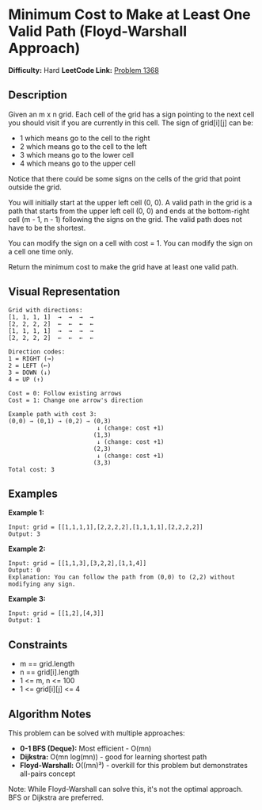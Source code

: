 # Minimum Cost to Make at Least One Valid Path (Floyd-Warshall Approach)

**Difficulty:** Hard
**LeetCode Link:** [Problem 1368](https://leetcode.com/problems/minimum-cost-to-make-at-least-one-valid-path-in-a-grid/)

## Description
Given an m x n grid. Each cell of the grid has a sign pointing to the next cell you should visit if you are currently in this cell. The sign of grid[i][j] can be:
- 1 which means go to the cell to the right
- 2 which means go to the cell to the left
- 3 which means go to the lower cell
- 4 which means go to the upper cell

Notice that there could be some signs on the cells of the grid that point outside the grid.

You will initially start at the upper left cell (0, 0). A valid path in the grid is a path that starts from the upper left cell (0, 0) and ends at the bottom-right cell (m - 1, n - 1) following the signs on the grid. The valid path does not have to be the shortest.

You can modify the sign on a cell with cost = 1. You can modify the sign on a cell one time only.

Return the minimum cost to make the grid have at least one valid path.

## Visual Representation

```
Grid with directions:
[1, 1, 1, 1]  →  →  →  →
[2, 2, 2, 2]  ←  ←  ←  ←
[1, 1, 1, 1]  →  →  →  →
[2, 2, 2, 2]  ←  ←  ←  ←

Direction codes:
1 = RIGHT (→)
2 = LEFT (←)
3 = DOWN (↓)
4 = UP (↑)

Cost = 0: Follow existing arrows
Cost = 1: Change one arrow's direction

Example path with cost 3:
(0,0) → (0,1) → (0,2) → (0,3)
                         ↓ (change: cost +1)
                        (1,3)
                         ↓ (change: cost +1)
                        (2,3)
                         ↓ (change: cost +1)
                        (3,3)
Total cost: 3
```

## Examples

**Example 1:**
```
Input: grid = [[1,1,1,1],[2,2,2,2],[1,1,1,1],[2,2,2,2]]
Output: 3
```

**Example 2:**
```
Input: grid = [[1,1,3],[3,2,2],[1,1,4]]
Output: 0
Explanation: You can follow the path from (0,0) to (2,2) without modifying any sign.
```

**Example 3:**
```
Input: grid = [[1,2],[4,3]]
Output: 1
```

## Constraints
- m == grid.length
- n == grid[i].length
- 1 <= m, n <= 100
- 1 <= grid[i][j] <= 4

## Algorithm Notes
This problem can be solved with multiple approaches:
- **0-1 BFS (Deque):** Most efficient - O(mn)
- **Dijkstra:** O(mn log(mn)) - good for learning shortest path
- **Floyd-Warshall:** O((mn)³) - overkill for this problem but demonstrates all-pairs concept

Note: While Floyd-Warshall can solve this, it's not the optimal approach. BFS or Dijkstra are preferred.
